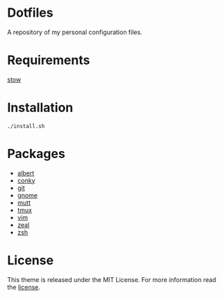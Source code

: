 # Dotfiles

A repository of my personal configuration files.

# Requirements

[stow](http://www.gnu.org/software/stow/)

# Installation

```shell
./install.sh
```

# Packages
* [albert](https://github.com/ManuelSchneid3r/albert)
* [conky](https://github.com/brndnmtthws/conky)
* [git](https://git-scm.com/)
* [gnome](https://www.gnome.org/)
* [mutt](http://www.mutt.org/)
* [tmux](https://tmux.github.io/)
* [vim](http://www.vim.org/)
* [zeal](https://zealdocs.org/)
*  [zsh](https://www.zsh.org/)

# License

This theme is released under the MIT License. For more information read the [license][license].

[license]: https://github.com/alrayyes/dotfiles/blob/master/LICENSE.md